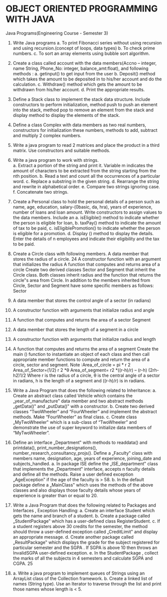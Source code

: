 # OBJECT ORIENTED PROGRAMMING WITH JAVA
Java Programs(Engineering Course - Semester 3)
1. Write Java programs
a. To print Fibonacci series without using recursion and using recursion.(concept of loops, data types)
b. To check prime numbers.
c. To sort an array elements using bubble sort algorithm.


2. Create a class called account with the data members(Accno – integer, name String, Phone_No: integer, balance_amt:float), and following methods :
a. getinput() to get input from the user
b. Deposit() method which takes the amount to be deposited in to his/her account and do the calculation.
c. Withdraw() method which gets the amount to be withdrawn from his/her account.
d. Print the appropriate results.
3. Define a Stack class to implement the stack data structure. Include constructors to perform initialization, method push to push an element into the stack, method pop to remove an element from the stack and display method to display the elements of the stack.


4. Define a class Complex with data members as two real numbers, constructors for initialization these numbers, methods to add, subtract and multiply 2 complex numbers.


5. Write a java program to read 2 matrices and place the product in a third matrix. Use constructors and suitable methods.


6. Write a java program to work with strings.\
a. Extract a portion of the string and print it. Variable m indicates the amount of characters to be extracted from the string starting from the nth position.
b. Read a text and count all the occurrences of a particular word.
c. Replace a substring in the given string.
d. Rearrange the string and rewrite in alphabetical order.
e. Compare two strings ignoring case.
f. Concatenate two strings.


7. Create a Personal class to hold the personal details of a person such as name, age, education, salary-(0basic, da, hra), years of experience, number of loans and loan amount. Write constructors to assign values to the data members. Include an
a. isEligible() method to indicate whether the person is eligible for loan,
b. taxPay() method to indicate the amount of tax to be paid,
c. isEligiblePromotion() to indicate whether the person is eligible for a promotion.
d. Display () method to display the details.
Enter the details of n employees and indicate their eligibility and the tax to be paid.


8. Create a Circle class with following members.
A data member that stores the radius of a circle.
24
A constructor function with an argument that initializes the radius
A function that computes and returns area of a circle
Create two derived classes Sector and Segment that inherit the Circle class. Both classes inherit radius and the function that returns the circle‟s area from Circle.
In addition to the members inherited from Circle, Sector and Segment have some specific members as follows:
Sector
1. A data member that stores the control angle of a sector (in radians)
2. A constructor function with arguments that initialize radius and angle
3. A function that computes and returns the area of a sector
Segment
1. A data member that stores the length of a segment in a circle
2. A constructor function with arguments that initialize radius and length
3. A function that computes and returns the area of a segment
Create the main () function to instantiate an object of each class and then call appropriate member functions to compute and return the area of a circle, sector and segment.
Note :Area_of_circle = pi * r 2
Area_of_Sector=(1/2) r 2 *θ
Area_of_segment= r2 *((r-h)/r) – (r-h) (2rh-h2)1/2 Where r is the radius of a circle, θ is the central angle of a sector in radians, h is the length of a segment and ((r-h)/r) is in radians.


9. Write a Java Program that does the following related to Inheritance:
a. Create an abstract class called Vehicle which contains the „year_of_manufacture‟ data member and two abstract methods „getData()‟ and „putData()‟ with a constructor.
b. Create two derived classes “TwoWheeler” and “FourWheeler” and implement the abstract methods. Make “FourWheeler” as final class.
c. Create class „MyTwoWheeler‟ which is a sub-class of “TwoWheeler” and demonstrate the use of super keyword to initialize data members of “MyTwoWheeler”.


10. Define an interface „Department‟ with methods to readdata() and printdata(), print_number_designations(), number_research_consultancy_projs(). Define a „Faculty‟ class with members name, designation, age, years of experience, joining_date and subjects_handled.
a. In package ISE define the „ISE_department‟ class that implements the „Department‟ interface, accepts n faculty details and define all the methods. Raise a user defined exception „AgeException‟ if the age of the faculty is > 58.
b. In the default package define a „MainClass‟ which uses the methods of the above classes and also displays those faculty details whose years of experience is greater than or equal to 20.


11. Write a Java Program that does the following related to Packages and Interfaces , Exception Handling:
a. Create an interface Student which gets the name and branch of a student.
b. Create a package called „StudentPackage‟ which has a user-defined class RegisterStudent.
c. If a student registers above 30 credits for the semester, the method should throw a user-defined exception called „CreditLimit‟ and display an appropriate message.
d. Create another package called „ResultPackage‟ which displays the grade for the subject registered for particular semester and the SGPA . If SGPA is above 10 then throws an InvalidSGPA user-defined exception.
e. In the StudentPackage , collect the marks of all the subjects in 4 semesters and calculate SGPA and CGPA.
25


12. a. Write a java program to implement queues of Strings using an ArrayList class of the Collection framework.
b. Create a linked list of names (String type). Use an Iterator to traverse through the list and print those names whose length is < 5.
